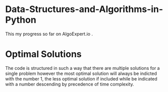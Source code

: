 # Data-Structures-and-Algorithms-in-Python
This my progress so far on  AlgoExpert.io . 
# Optimal Solutions
The code is structured in such a way that there are multiple solutions for a single problem however the most optimal solution will always be indicted with the number 1, the less optimal solution if included while be indicated with a number descending by precedence of time complexity.
